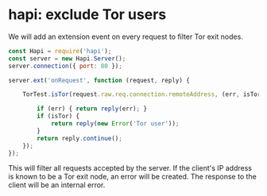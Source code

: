 # hapi: exclude Tor users

We will add an extension event on every request to filter Tor exit nodes.

```js
const Hapi = require('hapi');
const server = new Hapi.Server();
server.connection({ port: 80 });

server.ext('onRequest', function (request, reply) {

    TorTest.isTor(request.raw.req.connection.remoteAddress, (err, isTor) => {

        if (err) { return reply(err); }
        if (isTor) {
            return reply(new Error('Tor user'));
        }
        return reply.continue();
    });
});
```
This will filter all requests accepted by the server. If the client's IP address is known to be a Tor exit node, 
an error will be created. The response to the client will be an internal error.

